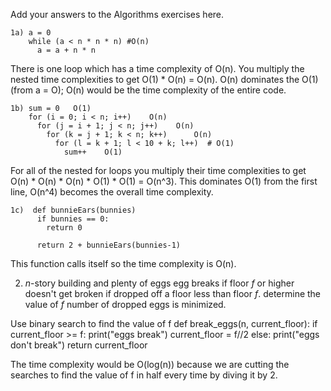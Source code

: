 Add your answers to the Algorithms exercises here.
```
1a) a = 0
    while (a < n * n * n) #O(n)
      a = a + n * n
```
There is one loop which has a time complexity of O(n). You multiply the nested time complexities to get O(1) * O(n) = O(n). O(n) dominates the O(1) (from a = O); O(n) would be the time complexity of the entire code. 

```
1b) sum = 0   O(1)
    for (i = 0; i < n; i++)    O(n)   
      for (j = i + 1; j < n; j++)    O(n)
        for (k = j + 1; k < n; k++)      O(n)
          for (l = k + 1; l < 10 + k; l++)  # O(1)
            sum++    O(1)
```
For all of the nested for loops you multiply their time complexities to get O(n) * O(n) * O(n) * O(1) * O(1) = O(n^3). This dominates O(1) from the first line, O(n^4) becomes the overall time complexity.


```
1c)  def bunnieEars(bunnies)
      if bunnies == 0:
        return 0

      return 2 + bunnieEars(bunnies-1)
```

This function calls itself so the time complexity is O(n).


2. _n_-story building and plenty of eggs
  egg breaks  if floor _f_ or higher
  doesn't get broken if dropped off a floor less than floor _f_.
  determine the value of _f_ number of dropped eggs is minimized.

  Use binary search to find the value of f
  def break_eggs(n, current_floor):
    if current_floor >= f:
      print("eggs break")
      current_floor = f//2
    else:
      print("eggs don't break")
      return current_floor

The time complexity would be O(log(n)) because we are cutting the searches to find the value of f in half every time by diving it by 2.